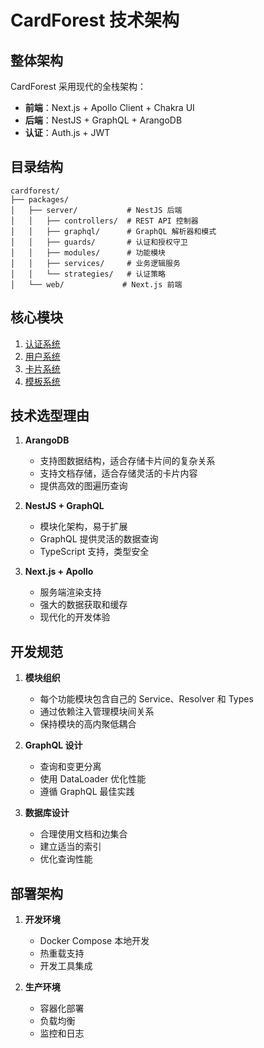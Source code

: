 # CardForest 技术架构

## 整体架构

CardForest 采用现代的全栈架构：

- **前端**：Next.js + Apollo Client + Chakra UI
- **后端**：NestJS + GraphQL + ArangoDB
- **认证**：Auth.js + JWT

## 目录结构

```
cardforest/
├── packages/
│   ├── server/           # NestJS 后端
│   │   ├── controllers/  # REST API 控制器
│   │   ├── graphql/      # GraphQL 解析器和模式
│   │   ├── guards/       # 认证和授权守卫
│   │   ├── modules/      # 功能模块
│   │   ├── services/     # 业务逻辑服务
│   │   └── strategies/   # 认证策略
│   └── web/             # Next.js 前端
```

## 核心模块

1. [认证系统](./modules/auth.md)
2. [用户系统](./modules/user.md)
3. [卡片系统](./modules/card.md)
4. [模板系统](./modules/template.md)

## 技术选型理由

1. **ArangoDB**
   - 支持图数据结构，适合存储卡片间的复杂关系
   - 支持文档存储，适合存储灵活的卡片内容
   - 提供高效的图遍历查询

2. **NestJS + GraphQL**
   - 模块化架构，易于扩展
   - GraphQL 提供灵活的数据查询
   - TypeScript 支持，类型安全

3. **Next.js + Apollo**
   - 服务端渲染支持
   - 强大的数据获取和缓存
   - 现代化的开发体验

## 开发规范

1. **模块组织**
   - 每个功能模块包含自己的 Service、Resolver 和 Types
   - 通过依赖注入管理模块间关系
   - 保持模块的高内聚低耦合

2. **GraphQL 设计**
   - 查询和变更分离
   - 使用 DataLoader 优化性能
   - 遵循 GraphQL 最佳实践

3. **数据库设计**
   - 合理使用文档和边集合
   - 建立适当的索引
   - 优化查询性能

## 部署架构

1. **开发环境**
   - Docker Compose 本地开发
   - 热重载支持
   - 开发工具集成

2. **生产环境**
   - 容器化部署
   - 负载均衡
   - 监控和日志

